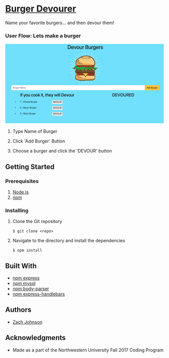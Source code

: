 # [Burger Devourer](https://sheltered-forest-27280.herokuapp.com/)

Name your favorite burgers... and then devour them!

### User Flow: Lets make a burger

<img src="public/assets/images/home_screen.png?raw=true" alt="Burger Devourer Home Screen" width="600px" />

1. Type Name of Burger

2. Click 'Add Burger' Button

3. Choose a burger and click the 'DEVOUR' button


## Getting Started


### Prerequisites

1. [Node.js](https://nodejs.org/en/)
2. [npm](https://www.npmjs.com/get-npm)

### Installing

1. Clone the Git repository

   ```
   $ git clone <repo>
   ```
2. Navigate to the directory and install the dependencies 
   ```
   $ npm install
   ```

## Built With 

* [npm express](https://www.npmjs.com/package/express)
* [npm mysql](https://www.npmjs.com/package/mysql)
* [npm body-parser](https://www.npmjs.com/package/body-parser)
* [npm express-handlebars](https://www.npmjs.com/package/express-handlebars)

## Authors

* [Zach Johnson](https://github.com/zachtjohnson01)

## Acknowledgments

* Made as a part of the Northwestern University Fall 2017 Coding Program